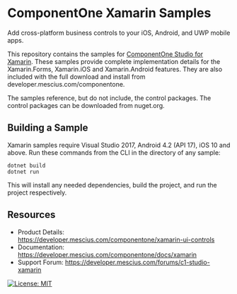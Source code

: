 # ComponentOne Xamarin Samples 

Add cross-platform business controls to your iOS, Android, and UWP mobile apps.

This repository contains the samples for [ComponentOne Studio for Xamarin](https://developer.mescius.com/componentone/xamarin-ui-controls). These samples provide complete implementation details for the Xamarin.Forms, Xamarin.iOS and Xamarin.Android features. They are also included with the full download and install from developer.mescius.com/componentone. 

The samples reference, but do not include, the control packages. The control packages can be downloaded from nuget.org.

## Building a Sample 

Xamarin samples require Visual Studio 2017, Android 4.2 (API 17), iOS 10 and above. Run these commands from the CLI in the directory of any sample: 

```
dotnet build 
dotnet run 
```
This will install any needed dependencies, build the project, and run the project respectively. 

## Resources

* Product Details: https://developer.mescius.com/componentone/xamarin-ui-controls
* Documentation: https://developer.mescius.com/componentone/docs/xamarin
* Support Forum: https://developer.mescius.com/forums/c1-studio-xamarin

[![License: MIT](https://img.shields.io/badge/License-MIT-green.svg)](https://github.com/dotnet/winforms/blob/master/LICENSE.TXT)
 
